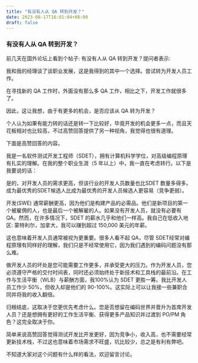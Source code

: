 ```yaml
---
title: "有没有人从 QA 转到开发？"
date: 2023-08-17T16:01:04+08:00
draft: false
---
```


### 有没有人从 QA 转到开发？

前几天在国外论坛上看到个帖子: 有没有人从 QA 转到开发？提问者表示:

我和我的经理谈了谈职业发展，这是我得到的其中一个选择。尝试转为开发人员工作。

在寻找新的 QA 工作时，外面没有那么多 QA 工作，相比之下，开发工作就很多了。

因此，这让我想，由于有更多的机会，是否应该从 QA 转为开发？

个人认为如果有能力转的话还是转一下比较好，毕竟开发的机会更多一点，而且天花板相对也比较高，不过高赞回答提供了另一种视角，我觉得也很有道理。

下面是高赞回答的内容。

我是一名软件测试开发工程师（SDET），拥有计算机科学学位，对高级编程原理有扎实的理解。在我的整个职业生涯（5 年以上）中，我一直在考虑转行。以下是我要说的话：

是的，对开发人员的需求更高，但该行业的开发人员数量也比SDET 数量多得多。成为最优秀的SDET候选人比成为最优秀的开发人员候选人更容易（竞争更弱）。

开发(SWE) 通常薪酬更高，因为他们是构建产品的必需品。他们是新项目的第一个被雇佣的人，也是最后一个被解雇的人。如果没有开发人员，就没有必要有 QA。然而，在许多情况下，SDET 的薪水几乎和他们一样高。我自己在低收入地区: 蒙特利尔，加拿大，我可以赚到超过 150,000 美元的年薪。

这也意味着开发人员通常被视为更重要。很多人看不起 QA，尽管 SDET经常对编程原理有同样好的理解，我们只是不经常使用它，因为我们遇到的编码问题没有那么难。

做开发人员的坏处是您可能需要工作更多，并承受更大的压力。作为开发人员，您必须遵守严格的交付时间表，同时还必须始终处于新技术和工具栈的最前沿。在工作与生活平衡（WLB）与薪酬方面，我100%认为 SDET 更胜一筹。我比开发人员工作少 50%，但收入却是他们的 90-100%。这实际上可以让我接一些兼职合同并将我的收入翻倍。

归根结底，这取决于您更优先考虑什么。您是否想留在编码世界并晋升为首席开发人员？还是想拥有更好的工作生活平衡、获得更多产品知识并过渡到 PO/PM 角色？这完全取决于你。

简单来说高赞回答觉得测试开发比开发更好，因为竞争小，收入高，也不需要经常更新技术栈，不过这也意味着市场需求不旺盛，坑比较少，总之是有利有弊吧。


不知道大家对这个问题有什么样的看法，欢迎留言讨论。

